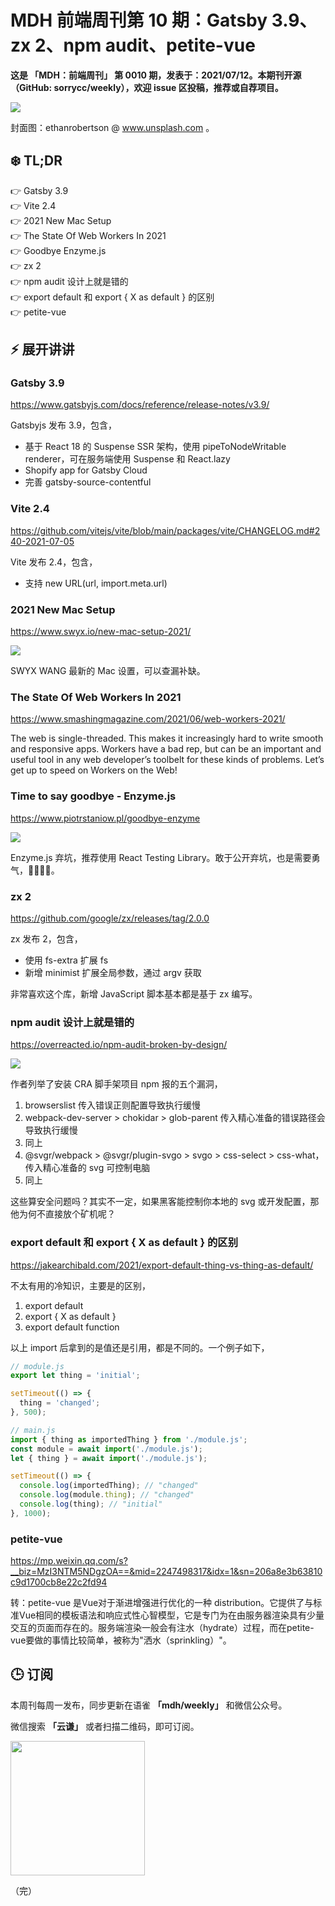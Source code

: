 # MDH 前端周刊第 10 期：Gatsby 3.9、zx 2、npm audit、petite-vue

**这是 「MDH：前端周刊」 第 0010 期，发表于：2021/07/12。本期刊开源（GitHub: sorrycc/weekly），欢迎 issue 区投稿，推荐或自荐项目。**

![](https://img.alicdn.com/imgextra/i2/O1CN01QaWCSq1h1Qu1F0N1m_!!6000000004217-0-tps-1920-1280.jpg)

封面图：ethanrobertson @ www.unsplash.com 。

## ❄️ TL;DR

👉 Gatsby 3.9<br />
👉 Vite 2.4<br />
👉 2021 New Mac Setup<br />
👉 The State Of Web Workers In 2021<br />
👉 Goodbye Enzyme.js<br />
👉 zx 2<br />
👉 npm audit 设计上就是错的<br />
👉 export default 和 export { X as default } 的区别<br />
👉 petite-vue<br />

## ⚡ 展开讲讲

### Gatsby 3.9
https://www.gatsbyjs.com/docs/reference/release-notes/v3.9/

Gatsbyjs 发布 3.9，包含，

* 基于 React 18 的 Suspense SSR 架构，使用 pipeToNodeWritable renderer，可在服务端使用 Suspense 和 React.lazy
* Shopify app for Gatsby Cloud
* 完善 gatsby-source-contentful

### Vite 2.4
https://github.com/vitejs/vite/blob/main/packages/vite/CHANGELOG.md#240-2021-07-05

Vite 发布 2.4，包含，

* 支持 new URL(url, import.meta.url)

### 2021 New Mac Setup
https://www.swyx.io/new-mac-setup-2021/

![](https://img.alicdn.com/imgextra/i4/O1CN01R67h951SMl6fYc6PN_!!6000000002233-2-tps-1164-598.png)

SWYX WANG 最新的 Mac 设置，可以查漏补缺。

### The State Of Web Workers In 2021
https://www.smashingmagazine.com/2021/06/web-workers-2021/

The web is single-threaded. This makes it increasingly hard to write smooth and responsive apps. Workers have a bad rep, but can be an important and useful tool in any web developer’s toolbelt for these kinds of problems. Let’s get up to speed on Workers on the Web!

### Time to say goodbye - Enzyme.js
https://www.piotrstaniow.pl/goodbye-enzyme

![](https://img.alicdn.com/imgextra/i3/O1CN01IhEvw61c1MlVdmcRR_!!6000000003540-2-tps-1030-520.png)

Enzyme.js 弃坑，推荐使用 React Testing Library。敢于公开弃坑，也是需要勇气，👍🏻👍🏻。

### zx 2
https://github.com/google/zx/releases/tag/2.0.0

zx 发布 2，包含，

- 使用 fs-extra 扩展 fs
- 新增 minimist 扩展全局参数，通过 argv 获取

非常喜欢这个库，新增 JavaScript 脚本基本都是基于 zx 编写。

### npm audit 设计上就是错的
https://overreacted.io/npm-audit-broken-by-design/

![](https://img.alicdn.com/imgextra/i4/O1CN01XJpxZA24ckKXvJiIX_!!6000000007412-2-tps-1318-502.png)

作者列举了安装 CRA 脚手架项目 npm 报的五个漏洞，

1. browserslist 传入错误正则配置导致执行缓慢
2. webpack-dev-server > chokidar > glob-parent 传入精心准备的错误路径会导致执行缓慢
3. 同上
4. @svgr/webpack > @svgr/plugin-svgo > svgo > css-select > css-what，传入精心准备的 svg 可控制电脑
5. 同上

这些算安全问题吗？其实不一定，如果黑客能控制你本地的 svg 或开发配置，那他为何不直接放个矿机呢？

### export default 和 export { X as default } 的区别
https://jakearchibald.com/2021/export-default-thing-vs-thing-as-default/

不太有用的冷知识，主要是的区别，

1. export default
2. export { X as default }
3. export default function

以上 import 后拿到的是值还是引用，都是不同的。一个例子如下，

```javascript
// module.js
export let thing = 'initial';

setTimeout(() => {
  thing = 'changed';
}, 500);

// main.js
import { thing as importedThing } from './module.js';
const module = await import('./module.js');
let { thing } = await import('./module.js');

setTimeout(() => {
  console.log(importedThing); // "changed"
  console.log(module.thing); // "changed"
  console.log(thing); // "initial"
}, 1000);
```

### petite-vue
https://mp.weixin.qq.com/s?__biz=MzI3NTM5NDgzOA==&mid=2247498317&idx=1&sn=206a8e3b63810c9d1700cb8e22c2fd94

转：petite-vue 是Vue对于渐进增强进行优化的一种 distribution。它提供了与标准Vue相同的模板语法和响应式性心智模型，它是专门为在由服务器渲染具有少量交互的页面而存在的。服务端渲染一般会有注水（hydrate）过程，而在petite-vue要做的事情比较简单，被称为"洒水（sprinkling）"。


## 🕒 订阅

本周刊每周一发布，同步更新在语雀 **「mdh/weekly」** 和微信公众号。

微信搜索 **「云谦」** 或者扫描二维码，即可订阅。

<img src="https://img.alicdn.com/imgextra/i1/O1CN01jmrjUx1yw5LcPFMx0_!!6000000006642-0-tps-430-430.jpg" width="215" />

（完）

